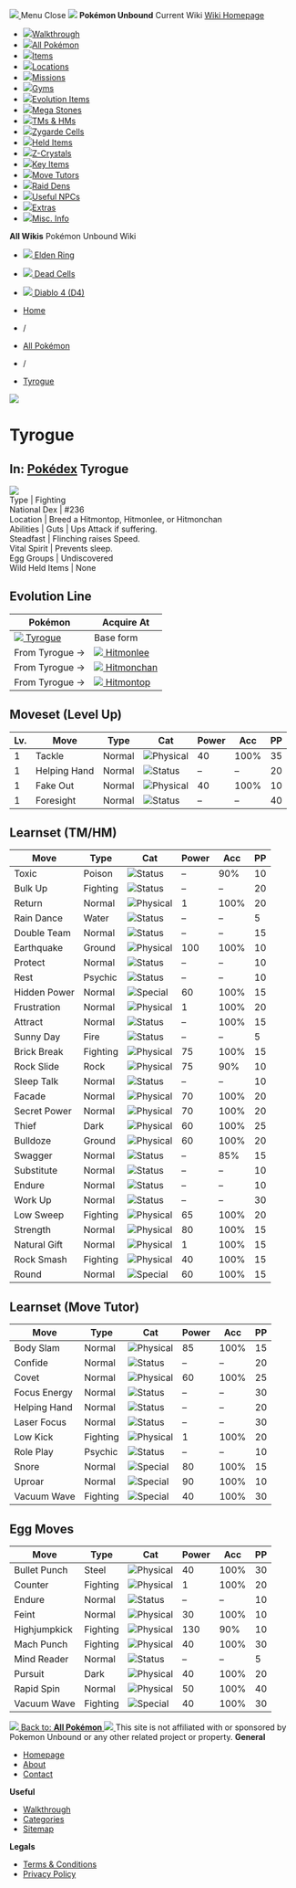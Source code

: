 [ ![](https://static.unboundwiki.com/wp-content/assets/images/2024/07/unbound-game-logo-x50.png) ](https://unboundwiki.com/pokemon/tyrogue/<https:/unboundwiki.com/>)
Menu Close
![](https://static.unboundwiki.com/wp-content/assets/images/2024/07/pokemon-unbound-frozen-heights-game-icon.jpg)
**Pokémon Unbound**
Current Wiki
[ Wiki Homepage ](https://unboundwiki.com/pokemon/tyrogue/<https:/unboundwiki.com/>)
  * [![](https://static.unboundwiki.com/wp-content/assets/images/2024/07/unbound-walkthrough-start-preview.jpg)Walkthrough](https://unboundwiki.com/pokemon/tyrogue/<https:/unboundwiki.com/walkthrough/>)
  * [![](https://static.unboundwiki.com/wp-content/assets/images/2024/07/pokemon-unbound-lab-exterior-150x150.jpg)All Pokémon](https://unboundwiki.com/pokemon/tyrogue/<https:/unboundwiki.com/pokemon/>)
  * [![](https://static.unboundwiki.com/wp-content/assets/images/2024/07/items-market-150x150.jpg)Items](https://unboundwiki.com/pokemon/tyrogue/<https:/unboundwiki.com/items/>)
  * [![](https://static.unboundwiki.com/wp-content/assets/images/2024/08/world-map-pokemon-unbound.jpg)Locations](https://unboundwiki.com/pokemon/tyrogue/<https:/unboundwiki.com/locations/>)
  * [![](https://static.unboundwiki.com/wp-content/assets/images/2024/07/missions-icon-150x150.jpg)Missions](https://unboundwiki.com/pokemon/tyrogue/<https:/unboundwiki.com/missions/>)
  * [![](https://static.unboundwiki.com/wp-content/assets/images/2024/12/exterior-crater-town-gym-200x200.jpg)Gyms](https://unboundwiki.com/pokemon/tyrogue/<https:/unboundwiki.com/gyms/>)
  * [![](https://static.unboundwiki.com/wp-content/assets/images/2024/08/evolutionary-items.jpg)Evolution Items](https://unboundwiki.com/pokemon/tyrogue/<https:/unboundwiki.com/items/evolution-items/>)
  * [![](https://static.unboundwiki.com/wp-content/assets/images/2024/07/mega-stone-150x150.jpg)Mega Stones](https://unboundwiki.com/pokemon/tyrogue/<https:/unboundwiki.com/mega-stones/>)
  * [![](https://static.unboundwiki.com/wp-content/assets/images/2024/07/tmloc-150x150.png)TMs & HMs](https://unboundwiki.com/pokemon/tyrogue/<https:/unboundwiki.com/tms-hms/>)
  * [![](https://static.unboundwiki.com/wp-content/assets/images/2024/08/zygarde-house.jpg)Zygarde Cells](https://unboundwiki.com/pokemon/tyrogue/<https:/unboundwiki.com/items/zygarde-cells/>)
  * [![](https://static.unboundwiki.com/wp-content/assets/images/2024/10/helditems-endgame-shop-200x200.jpg)Held Items](https://unboundwiki.com/pokemon/tyrogue/<https:/unboundwiki.com/items/held-items/>)
  * [![](https://static.unboundwiki.com/wp-content/assets/images/2024/08/zcrystals-listing-preview.jpg)Z-Crystals](https://unboundwiki.com/pokemon/tyrogue/<https:/unboundwiki.com/z-crystals/>)
  * [![](https://static.unboundwiki.com/wp-content/assets/images/2024/08/cube.jpg)Key Items](https://unboundwiki.com/pokemon/tyrogue/<https:/unboundwiki.com/items/key-items/>)
  * [![](https://static.unboundwiki.com/wp-content/assets/images/2024/09/move-tutors-preview.jpg)Move Tutors](https://unboundwiki.com/pokemon/tyrogue/<https:/unboundwiki.com/misc-info/move-tutors/>)
  * [![](https://static.unboundwiki.com/wp-content/assets/images/2024/10/raid-den-area-pokemon-unbound-lightv.jpg)Raid Dens](https://unboundwiki.com/pokemon/tyrogue/<https:/unboundwiki.com/raid-dens/>)
  * [![](https://static.unboundwiki.com/wp-content/assets/images/2024/11/useful-npc-preview-200x200.jpg)Useful NPCs](https://unboundwiki.com/pokemon/tyrogue/<https:/unboundwiki.com/misc-info/useful-npcs/>)
  * [![](https://static.unboundwiki.com/wp-content/assets/images/2024/10/kyurem-unbound-sidequest-200x200.jpg)Extras](https://unboundwiki.com/pokemon/tyrogue/<https:/unboundwiki.com/extras/>)
  * [![](https://static.unboundwiki.com/wp-content/assets/images/2024/08/dehara-mart.png)Misc. Info](https://unboundwiki.com/pokemon/tyrogue/<https:/unboundwiki.com/misc-info/>)


**All Wikis**
Pokémon Unbound Wiki
  * [ ![](https://unboundwiki.com/wp-content/themes/stratswiki/assets/img/wiki/elden-ring.png) Elden Ring ](https://unboundwiki.com/pokemon/tyrogue/<#>)
  * [ ![](https://unboundwiki.com/wp-content/themes/stratswiki/assets/img/wiki/dead-cells.jpg) Dead Cells ](https://unboundwiki.com/pokemon/tyrogue/<#>)
  * [ ![](https://unboundwiki.com/wp-content/themes/stratswiki/assets/img/wiki/diablo.png) Diablo 4 (D4) ](https://unboundwiki.com/pokemon/tyrogue/<#>)


  * [ Home ](https://unboundwiki.com/pokemon/tyrogue/<https:/unboundwiki.com/>)
  * /
  * [ All Pokémon ](https://unboundwiki.com/pokemon/tyrogue/<https:/unboundwiki.com/pokemon/>)
  * /
  * [ Tyrogue ](https://unboundwiki.com/pokemon/tyrogue/<https:/unboundwiki.com/pokemon/tyrogue/>)

![](https://static.unboundwiki.com/wp-content/assets/images/2024/12/tyrogue-scaled-1.png)
# Tyrogue
In: [Pokédex](https://unboundwiki.com/pokemon/tyrogue/<https:/unboundwiki.com/category/pokedex/>)
Tyrogue  
---  
![](https://static.unboundwiki.com/wp-content/assets/sprites/pokemon/tyrogue.png)  
Type | Fighting  
National Dex | #236  
Location | Breed a Hitmontop, Hitmonlee, or Hitmonchan  
Abilities | Guts | Ups Attack if suffering.  
Steadfast | Flinching raises Speed.  
Vital Spirit | Prevents sleep.  
Egg Groups | Undiscovered  
Wild Held Items | None  
## Evolution Line
Pokémon | Acquire At  
---|---  
[![](https://static.unboundwiki.com/wp-content/assets/sprites/pokemon/tyrogue.png) Tyrogue](https://unboundwiki.com/pokemon/tyrogue/<https:/unboundwiki.com/pokemon/tyrogue/>) | Base form  
From Tyrogue → | [![](https://static.unboundwiki.com/wp-content/assets/sprites/pokemon/hitmonlee.png) Hitmonlee](https://unboundwiki.com/pokemon/tyrogue/<https:/unboundwiki.com/pokemon/hitmonlee/>) | Level 20 with Atk higher than Def  
From Tyrogue → | [![](https://static.unboundwiki.com/wp-content/assets/sprites/pokemon/hitmonchan.png) Hitmonchan](https://unboundwiki.com/pokemon/tyrogue/<https:/unboundwiki.com/pokemon/hitmonchan/>) | Level 20 with Atk lower than Def  
From Tyrogue → | [![](https://static.unboundwiki.com/wp-content/assets/sprites/pokemon/hitmontop.png) Hitmontop](https://unboundwiki.com/pokemon/tyrogue/<https:/unboundwiki.com/pokemon/hitmontop/>) | Level 20 with Atk = Def  
## Moveset (Level Up)
Lv. | Move | Type | Cat | Power | Acc | PP  
---|---|---|---|---|---|---  
1 | Tackle | Normal | ![Physical](https://static.unboundwiki.com/wp-content/assets/icons/ui/physical.png) | 40 | 100% | 35  
1 | Helping Hand | Normal | ![Status](https://static.unboundwiki.com/wp-content/assets/icons/ui/status.png) | – | – | 20  
1 | Fake Out | Normal | ![Physical](https://static.unboundwiki.com/wp-content/assets/icons/ui/physical.png) | 40 | 100% | 10  
1 | Foresight | Normal | ![Status](https://static.unboundwiki.com/wp-content/assets/icons/ui/status.png) | – | – | 40  
## Learnset (TM/HM)
Move | Type | Cat | Power | Acc | PP  
---|---|---|---|---|---  
Toxic | Poison | ![Status](https://static.unboundwiki.com/wp-content/assets/icons/ui/status.png) | – | 90% | 10  
Bulk Up | Fighting | ![Status](https://static.unboundwiki.com/wp-content/assets/icons/ui/status.png) | – | – | 20  
Return | Normal | ![Physical](https://static.unboundwiki.com/wp-content/assets/icons/ui/physical.png) | 1 | 100% | 20  
Rain Dance | Water | ![Status](https://static.unboundwiki.com/wp-content/assets/icons/ui/status.png) | – | – | 5  
Double Team | Normal | ![Status](https://static.unboundwiki.com/wp-content/assets/icons/ui/status.png) | – | – | 15  
Earthquake | Ground | ![Physical](https://static.unboundwiki.com/wp-content/assets/icons/ui/physical.png) | 100 | 100% | 10  
Protect | Normal | ![Status](https://static.unboundwiki.com/wp-content/assets/icons/ui/status.png) | – | – | 10  
Rest | Psychic | ![Status](https://static.unboundwiki.com/wp-content/assets/icons/ui/status.png) | – | – | 10  
Hidden Power | Normal | ![Special](https://static.unboundwiki.com/wp-content/assets/icons/ui/special.png) | 60 | 100% | 15  
Frustration | Normal | ![Physical](https://static.unboundwiki.com/wp-content/assets/icons/ui/physical.png) | 1 | 100% | 20  
Attract | Normal | ![Status](https://static.unboundwiki.com/wp-content/assets/icons/ui/status.png) | – | 100% | 15  
Sunny Day | Fire | ![Status](https://static.unboundwiki.com/wp-content/assets/icons/ui/status.png) | – | – | 5  
Brick Break | Fighting | ![Physical](https://static.unboundwiki.com/wp-content/assets/icons/ui/physical.png) | 75 | 100% | 15  
Rock Slide | Rock | ![Physical](https://static.unboundwiki.com/wp-content/assets/icons/ui/physical.png) | 75 | 90% | 10  
Sleep Talk | Normal | ![Status](https://static.unboundwiki.com/wp-content/assets/icons/ui/status.png) | – | – | 10  
Facade | Normal | ![Physical](https://static.unboundwiki.com/wp-content/assets/icons/ui/physical.png) | 70 | 100% | 20  
Secret Power | Normal | ![Physical](https://static.unboundwiki.com/wp-content/assets/icons/ui/physical.png) | 70 | 100% | 20  
Thief | Dark | ![Physical](https://static.unboundwiki.com/wp-content/assets/icons/ui/physical.png) | 60 | 100% | 25  
Bulldoze | Ground | ![Physical](https://static.unboundwiki.com/wp-content/assets/icons/ui/physical.png) | 60 | 100% | 20  
Swagger | Normal | ![Status](https://static.unboundwiki.com/wp-content/assets/icons/ui/status.png) | – | 85% | 15  
Substitute | Normal | ![Status](https://static.unboundwiki.com/wp-content/assets/icons/ui/status.png) | – | – | 10  
Endure | Normal | ![Status](https://static.unboundwiki.com/wp-content/assets/icons/ui/status.png) | – | – | 10  
Work Up | Normal | ![Status](https://static.unboundwiki.com/wp-content/assets/icons/ui/status.png) | – | – | 30  
Low Sweep | Fighting | ![Physical](https://static.unboundwiki.com/wp-content/assets/icons/ui/physical.png) | 65 | 100% | 20  
Strength | Normal | ![Physical](https://static.unboundwiki.com/wp-content/assets/icons/ui/physical.png) | 80 | 100% | 15  
Natural Gift | Normal | ![Physical](https://static.unboundwiki.com/wp-content/assets/icons/ui/physical.png) | 1 | 100% | 15  
Rock Smash | Fighting | ![Physical](https://static.unboundwiki.com/wp-content/assets/icons/ui/physical.png) | 40 | 100% | 15  
Round | Normal | ![Special](https://static.unboundwiki.com/wp-content/assets/icons/ui/special.png) | 60 | 100% | 15  
## Learnset (Move Tutor)
Move | Type | Cat | Power | Acc | PP  
---|---|---|---|---|---  
Body Slam | Normal | ![Physical](https://static.unboundwiki.com/wp-content/assets/icons/ui/physical.png) | 85 | 100% | 15  
Confide | Normal | ![Status](https://static.unboundwiki.com/wp-content/assets/icons/ui/status.png) | – | – | 20  
Covet | Normal | ![Physical](https://static.unboundwiki.com/wp-content/assets/icons/ui/physical.png) | 60 | 100% | 25  
Focus Energy | Normal | ![Status](https://static.unboundwiki.com/wp-content/assets/icons/ui/status.png) | – | – | 30  
Helping Hand | Normal | ![Status](https://static.unboundwiki.com/wp-content/assets/icons/ui/status.png) | – | – | 20  
Laser Focus | Normal | ![Status](https://static.unboundwiki.com/wp-content/assets/icons/ui/status.png) | – | – | 30  
Low Kick | Fighting | ![Physical](https://static.unboundwiki.com/wp-content/assets/icons/ui/physical.png) | 1 | 100% | 20  
Role Play | Psychic | ![Status](https://static.unboundwiki.com/wp-content/assets/icons/ui/status.png) | – | – | 10  
Snore | Normal | ![Special](https://static.unboundwiki.com/wp-content/assets/icons/ui/special.png) | 80 | 100% | 15  
Uproar | Normal | ![Special](https://static.unboundwiki.com/wp-content/assets/icons/ui/special.png) | 90 | 100% | 10  
Vacuum Wave | Fighting | ![Special](https://static.unboundwiki.com/wp-content/assets/icons/ui/special.png) | 40 | 100% | 30  
## Egg Moves
Move | Type | Cat | Power | Acc | PP  
---|---|---|---|---|---  
Bullet Punch | Steel | ![Physical](https://static.unboundwiki.com/wp-content/assets/icons/ui/physical.png) | 40 | 100% | 30  
Counter | Fighting | ![Physical](https://static.unboundwiki.com/wp-content/assets/icons/ui/physical.png) | 1 | 100% | 20  
Endure | Normal | ![Status](https://static.unboundwiki.com/wp-content/assets/icons/ui/status.png) | – | – | 10  
Feint | Normal | ![Physical](https://static.unboundwiki.com/wp-content/assets/icons/ui/physical.png) | 30 | 100% | 10  
Highjumpkick | Fighting | ![Physical](https://static.unboundwiki.com/wp-content/assets/icons/ui/physical.png) | 130 | 90% | 10  
Mach Punch | Fighting | ![Physical](https://static.unboundwiki.com/wp-content/assets/icons/ui/physical.png) | 40 | 100% | 30  
Mind Reader | Normal | ![Status](https://static.unboundwiki.com/wp-content/assets/icons/ui/status.png) | – | – | 5  
Pursuit | Dark | ![Physical](https://static.unboundwiki.com/wp-content/assets/icons/ui/physical.png) | 40 | 100% | 20  
Rapid Spin | Normal | ![Physical](https://static.unboundwiki.com/wp-content/assets/icons/ui/physical.png) | 50 | 100% | 40  
Vacuum Wave | Fighting | ![Special](https://static.unboundwiki.com/wp-content/assets/icons/ui/special.png) | 40 | 100% | 30  
[ ![](https://static.unboundwiki.com/wp-content/assets/images/2024/07/pokemon-unbound-lab-exterior.jpg) Back to: **All Pokémon** ](https://unboundwiki.com/pokemon/tyrogue/<https:/unboundwiki.com/pokemon/>)
[ ![](https://static.unboundwiki.com/wp-content/assets/images/2024/07/unbound-game-logo-x50.png) ](https://unboundwiki.com/pokemon/tyrogue/<https:/unboundwiki.com/>)
This site is not affiliated with or sponsored by Pokemon Unbound or any other related project or property. 
**General**
  * [ Homepage ](https://unboundwiki.com/pokemon/tyrogue/<https:/unboundwiki.com/>)
  * [ About ](https://unboundwiki.com/pokemon/tyrogue/<https:/unboundwiki.com/about/>)
  * [ Contact ](https://unboundwiki.com/pokemon/tyrogue/<https:/unboundwiki.com/contact/>)


**Useful**
  * [ Walkthrough ](https://unboundwiki.com/pokemon/tyrogue/<https:/unboundwiki.com/walkthrough/>)
  * [ Categories ](https://unboundwiki.com/pokemon/tyrogue/<https:/unboundwiki.com/categories/>)
  * [ Sitemap ](https://unboundwiki.com/pokemon/tyrogue/<https:/unboundwiki.com/sitemap/>)


**Legals**
  * [ Terms & Conditions ](https://unboundwiki.com/pokemon/tyrogue/<https:/unboundwiki.com/terms-conditions/>)
  * [ Privacy Policy ](https://unboundwiki.com/pokemon/tyrogue/<https:/unboundwiki.com/privacy-policy/>)


